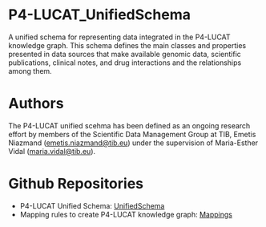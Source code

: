 # P4-LUCAT_UnifiedSchema
A unified schema for representing data integrated in the P4-LUCAT knowledge graph. This schema defines the main classes and properties presented in data sources that make available genomic data, scientific publications, clinical notes, and drug interactions and the relationships among them.
 
# Authors
The P4-LUCAT unified scehma has been defined as an ongoing research effort by members of the Scientific Data Management Group at TIB, Emetis Niazmand (emetis.niazmand@tib.eu) under the supervision of Maria-Esther Vidal (maria.vidal@tib.eu).

# Github Repositories
- P4-LUCAT Unified Schema: [UnifiedSchema](https://github.com/SDM-TIB/P4-LUCATUnifiedSchema)
- Mapping rules to create P4-LUCAT knowledge graph: [Mappings](https://github.com/SDM-TIB/P4-LUCAT)
